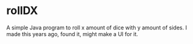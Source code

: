 # rollDX
A simple Java program to roll x amount of dice with y amount of sides. I made this years ago, found it, might make a UI for it.
